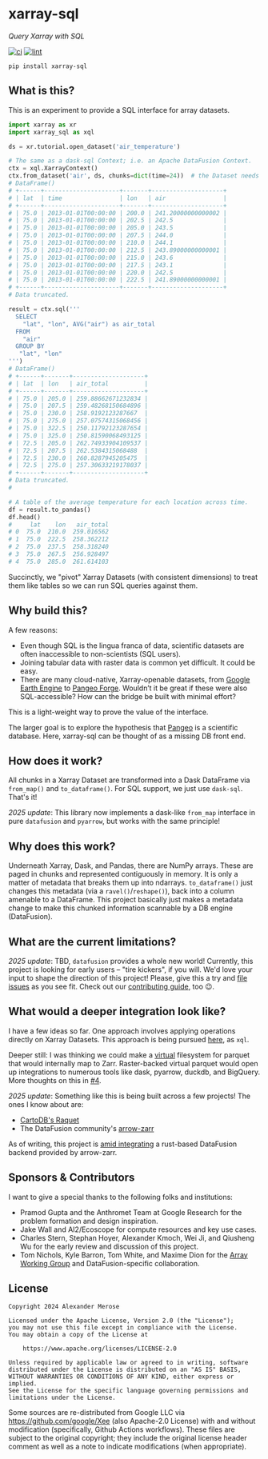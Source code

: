 # xarray-sql

_Query Xarray with SQL_

[![ci](https://github.com/alxmrs/xarray-sql/actions/workflows/ci.yml/badge.svg)](https://github.com/alxmrs/xarray-sql/actions/workflows/ci.yml)
[![lint](https://github.com/alxmrs/xarray-sql/actions/workflows/lint.yml/badge.svg)](https://github.com/alxmrs/xarray-sql/actions/workflows/lint.yml)

```shell
pip install xarray-sql
```

## What is this?

This is an experiment to provide a SQL interface for array datasets.

```python
import xarray as xr
import xarray_sql as xql

ds = xr.tutorial.open_dataset('air_temperature')

# The same as a dask-sql Context; i.e. an Apache DataFusion Context.
ctx = xql.XarrayContext()
ctx.from_dataset('air', ds, chunks=dict(time=24))  # the Dataset needs to be chunked!
# DataFrame()
# +------+---------------------+-------+--------------------+
# | lat  | time                | lon   | air                |
# +------+---------------------+-------+--------------------+
# | 75.0 | 2013-01-01T00:00:00 | 200.0 | 241.20000000000002 |
# | 75.0 | 2013-01-01T00:00:00 | 202.5 | 242.5              |
# | 75.0 | 2013-01-01T00:00:00 | 205.0 | 243.5              |
# | 75.0 | 2013-01-01T00:00:00 | 207.5 | 244.0              |
# | 75.0 | 2013-01-01T00:00:00 | 210.0 | 244.1              |
# | 75.0 | 2013-01-01T00:00:00 | 212.5 | 243.89000000000001 |
# | 75.0 | 2013-01-01T00:00:00 | 215.0 | 243.6              |
# | 75.0 | 2013-01-01T00:00:00 | 217.5 | 243.1              |
# | 75.0 | 2013-01-01T00:00:00 | 220.0 | 242.5              |
# | 75.0 | 2013-01-01T00:00:00 | 222.5 | 241.89000000000001 |
# +------+---------------------+-------+--------------------+
# Data truncated.

result = ctx.sql('''
  SELECT
    "lat", "lon", AVG("air") as air_total
  FROM 
    "air" 
  GROUP BY
   "lat", "lon"
''')
# DataFrame()
# +------+-------+--------------------+
# | lat  | lon   | air_total          |
# +------+-------+--------------------+
# | 75.0 | 205.0 | 259.88662671232834 |
# | 75.0 | 207.5 | 259.48268150684896 |
# | 75.0 | 230.0 | 258.9192123287667  |
# | 75.0 | 275.0 | 257.07574315068456 |
# | 75.0 | 322.5 | 250.11792123287654 |
# | 75.0 | 325.0 | 250.81590068493125 |
# | 72.5 | 205.0 | 262.74933904109537 |
# | 72.5 | 207.5 | 262.5384315068488  |
# | 72.5 | 230.0 | 260.8287945205475  |
# | 72.5 | 275.0 | 257.30633219178037 |
# +------+-------+--------------------+
# Data truncated.
# 

# A table of the average temperature for each location across time.
df = result.to_pandas()
df.head()
#     lat    lon   air_total
# 0  75.0  210.0  259.016562
# 1  75.0  222.5  258.362212
# 2  75.0  237.5  258.318240
# 3  75.0  267.5  256.928497
# 4  75.0  285.0  261.614103
```

Succinctly, we "pivot" Xarray Datasets (with consistent dimensions) to treat them like tables so we can run
SQL queries against them.

## Why build this?

A few reasons:

* Even though SQL is the lingua franca of data, scientific datasets are often
  inaccessible to non-scientists (SQL users).
* Joining tabular data with raster data is common yet difficult. It could be
  easy.
* There are many cloud-native, Xarray-openable datasets,
  from [Google Earth Engine](https://github.com/google/Xee)
  to [Pangeo Forge](https://pangeo-forge.org/). Wouldn’t it be great if these
  were also SQL-accessible? How can the bridge be built with minimal effort?

This is a light-weight way to prove the value of the interface.

The larger goal is to explore the hypothesis that [Pangeo](https://pangeo.io/)
is a scientific database. Here, xarray-sql can be thought of as a missing DB 
front end.

## How does it work?

All chunks in a Xarray Dataset are transformed into a Dask DataFrame via
`from_map()` and `to_dataframe()`. For SQL support, we just use `dask-sql`.
That's it!

_2025 update_: This library now implements a dask-like `from_map` interface in 
pure `datafusion` and `pyarrow`, but works with the same principle!

## Why does this work?

Underneath Xarray, Dask, and Pandas, there are NumPy arrays. These are paged in
chunks and represented contiguously in memory. It is only a matter of metadata
that breaks them up into ndarrays. `to_dataframe()`
just changes this metadata (via a `ravel()`/`reshape()`), back into a column
amenable to a DataFrame. This project basically just makes a metadata change to 
make this chunked information scannable by a DB engine (DataFusion).

## What are the current limitations?

_2025 update_: TBD, `datafusion` provides a whole new world! Currently, this project is looking
for early users – "tire kickers", if you will. We'd love your input to shape the direction of this 
project! Please, give this a try and [file issues](https://github.com/alxmrs/xarray-sql/issues) as
you see fit. Check out our [contributing guide](CONTRIBUTING.md), too 😉.

## What would a deeper integration look like?

I have a few ideas so far. One approach involves applying operations directly on
Xarray Datasets. This approach is being pursued
[here](https://github.com/google/weather-tools/tree/main/xql), as `xql`.

Deeper still: I was thinking we could make
a [virtual](https://fsspec.github.io/kerchunk/)
filesystem for parquet that would internally map to Zarr. Raster-backed virtual
parquet would open up integrations to numerous tools like dask, pyarrow, duckdb,
and BigQuery. More thoughts on this
in [#4](https://github.com/alxmrs/xarray-sql/issues/4).

_2025 update_: Something like this is being built across a few projects! The ones I know about are:
- [CartoDB's Raquet](https://github.com/CartoDB/raquet)
- The DataFusion community's [arrow-zarr](https://github.com/datafusion-contrib/arrow-zarr)

As of writing, this project is [amid integrating](https://github.com/alxmrs/xarray-sql/pull/69) a
rust-based DataFusion backend provided by arrow-zarr.

## Sponsors & Contributors

I want to give a special thanks to the following folks and institutions:

- Pramod Gupta and the Anthromet Team at Google Research for the problem
  formation and design inspiration.
- Jake Wall and AI2/Ecoscope for compute resources and key use cases.
- Charles Stern, Stephan Hoyer, Alexander Kmoch, Wei Ji, and Qiusheng Wu
  for the early review and discussion of this project.
- Tom Nichols, Kyle Barron, Tom White, and Maxime Dion for the [Array Working
  Group](https://discourse.pangeo.io/t/new-working-group-for-distributed-array-computing/2734)
  and DataFusion-specific collaboration.

## License

```
Copyright 2024 Alexander Merose

Licensed under the Apache License, Version 2.0 (the "License");
you may not use this file except in compliance with the License.
You may obtain a copy of the License at

    https://www.apache.org/licenses/LICENSE-2.0

Unless required by applicable law or agreed to in writing, software
distributed under the License is distributed on an "AS IS" BASIS,
WITHOUT WARRANTIES OR CONDITIONS OF ANY KIND, either express or implied.
See the License for the specific language governing permissions and
limitations under the License.
```

Some sources are re-distributed from Google LLC
via https://github.com/google/Xee (also Apache-2.0 License) with and without
modification (specifically, Github Actions workflows). These files are subject
to the original copyright; they include the original license header comment as
well as a note to indicate modifications (when appropriate).
